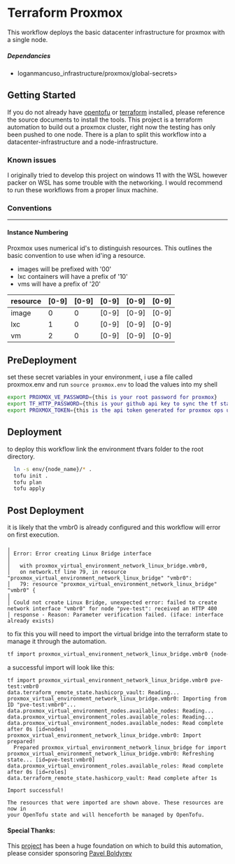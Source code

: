 # Terraform Proxmox

This workflow deploys the basic datacenter infrastructure for proxmox with a single node. 

##### Dependancies
- loganmancuso_infrastructure/proxmox/global-secrets>

## Getting Started
If you do not already have [opentofu](https://opentofu.org/) or [terraform](https://www.terraform.io/) installed, please reference the source documents to install the tools. This project is a terraform automation to build out a proxmox cluster, right now the testing has only been pushed to one node. There is a plan to split this workflow into a datacenter-infrastructure and a node-infrastructure. 

### Known issues
I originally tried to develop this project on windows 11 with the WSL however packer on WSL has some trouble with the networking. I would recommend to run these workflows from a proper linux machine.   

### Conventions
---
#### Instance Numbering 

Proxmox uses numerical id's to distinguish resources. This outlines the basic convention to use when id'ing a resource. 
- images will be prefixed with '00'
- lxc containers will have a prefix of '10'
- vms will have a prefix of '20'

resource  | [0-9] | [0-9] | [0-9] | [0-9] | [0-9] |
---       |  ---  |  ---  |  ---  |  ---  |  ---  |
image     |   0   |   0   | [0-9] | [0-9] | [0-9] |
lxc       |   1   |   0   | [0-9] | [0-9] | [0-9] |
vm        |   2   |   0   | [0-9] | [0-9] | [0-9] |

## PreDeployment

set these secret variables in your environment, i use a file called proxmox.env and run `source proxmox.env` to load the values into my shell
```bash
export PROXMOX_VE_PASSWORD={this is your root password for proxmox}
export TF_HTTP_PASSWORD={this is your github api key to sync the tf state}
export PROXMOX_TOKEN={this is the api token generated for proxmox ops user created in this workflow}
```

## Deployment
to deploy this workflow link the environment tfvars folder to the root directory. 
```bash
  ln -s env/{node_name}/* .
  tofu init .
  tofu plan
  tofu apply
```

## Post Deployment
it is likely that the vmbr0 is already configured and this workflow will error on first execution.
```
╷
│ Error: Error creating Linux Bridge interface
│ 
│   with proxmox_virtual_environment_network_linux_bridge.vmbr0,
│   on network.tf line 79, in resource "proxmox_virtual_environment_network_linux_bridge" "vmbr0":
│   79: resource "proxmox_virtual_environment_network_linux_bridge" "vmbr0" {
│ 
│ Could not create Linux Bridge, unexpected error: failed to create network interface "vmbr0" for node "pve-test": received an HTTP 400
│ response - Reason: Parameter verification failed. (iface: interface already exists)
```
to fix this you will need to import the virtual bridge into the terraform state to manage it through the automation. 
```bash
tf import proxmox_virtual_environment_network_linux_bridge.vmbr0 {node-name}:{vmbr name} pve-test:vmbr0
```
a successful import will look like this:
```
tf import proxmox_virtual_environment_network_linux_bridge.vmbr0 pve-test:vmbr0
data.terraform_remote_state.hashicorp_vault: Reading...
proxmox_virtual_environment_network_linux_bridge.vmbr0: Importing from ID "pve-test:vmbr0"...
data.proxmox_virtual_environment_nodes.available_nodes: Reading...
data.proxmox_virtual_environment_roles.available_roles: Reading...
data.proxmox_virtual_environment_nodes.available_nodes: Read complete after 0s [id=nodes]
proxmox_virtual_environment_network_linux_bridge.vmbr0: Import prepared!
  Prepared proxmox_virtual_environment_network_linux_bridge for import
proxmox_virtual_environment_network_linux_bridge.vmbr0: Refreshing state... [id=pve-test:vmbr0]
data.proxmox_virtual_environment_roles.available_roles: Read complete after 0s [id=roles]
data.terraform_remote_state.hashicorp_vault: Read complete after 1s

Import successful!

The resources that were imported are shown above. These resources are now in
your OpenTofu state and will henceforth be managed by OpenTofu.
``` 

#### Special Thanks:
This [project](https://github.com/bpg/terraform-provider-proxmox/tree/main) has been a huge foundation on which to build this automation, please consider sponsoring [Pavel Boldyrev](https://github.com/bpg)